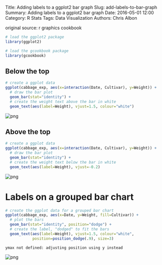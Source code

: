 Title: Adding labels to a ggplot2 bar graph
Slug: add-labels-to-bar-graph
Summary: Adding labels to a ggplot2 bar graph
Date: 2016-05-01 12:00
Category: R Stats
Tags: Data Visualization
Authors: Chris Albon



original source: r graphics cookbook


```R
# load the ggplot2 package
library(ggplot2)

# load the gcookbook package
library(gcookbook)
```

## Below the top


```R
# create a ggplot data
ggplot(cabbage_exp, aes(x=interaction(Date, Cultivar), y=Weight)) +
  # draw the bar plot
  geom_bar(stat="identity") +
  # create the weight text above the bar in white
  geom_text(aes(label=Weight), vjust=1.5, colour="white")
```









![png]({filename}/images/add-labels-to-bar-graph_files/add-labels-to-bar-graph_3_1.png)


## Above the top


```R
# create a ggplot data
ggplot(cabbage_exp, aes(x=interaction(Date, Cultivar), y=Weight)) +
  # draw the bar plot
  geom_bar(stat="identity") +
  # create the weight text below the bar in white
  geom_text(aes(label=Weight), vjust=-0.2)
```









![png]({filename}/images/add-labels-to-bar-graph_files/add-labels-to-bar-graph_5_1.png)


# Labels on a grouped bar chart


```R
# create the ggplot data for a grouped bar chart
ggplot(cabbage_exp, aes(x=Date, y=Weight, fill=Cultivar)) +
  # plot the bars
  geom_bar(stat="identity", position="dodge") +
  # create the label, "dodged" to fit the bars
  geom_text(aes(label=Weight), vjust=1.5, colour="white",
            position=position_dodge(.9), size=3)

```

    ymax not defined: adjusting position using y instead










![png]({filename}/images/add-labels-to-bar-graph_files/add-labels-to-bar-graph_7_2.png)
